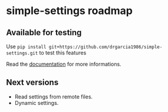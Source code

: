 simple-settings roadmap
=======================

Available for testing
---------------------

Use `pip install git+https://github.com/drgarcia1986/simple-settings.git` to test this features

Read the [documentation](http://simple-settings.readthedocs.org/en/latest/) for more informations.

Next versions
-------------
* Read settings from remote files.
* Dynamic settings.
